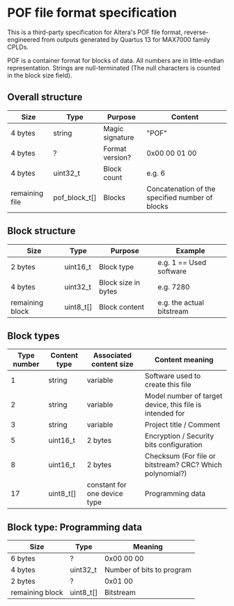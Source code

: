 # POF file format specification

This is a third-party specification for Altera's POF file format,
reverse-engineered from outputs generated by Quartus 13 for MAX7000 family CPLDs.

POF is a container format for blocks of data.
All numbers are in little-endian representation.
Strings are null-terminated (The null characters is counted in the block size field).

## Overall structure

| Size | Type | Purpose | Content |
| -- | -- | -- | -- |
| 4 bytes | string | Magic signature | "POF" |
| 4 bytes | ? | Format version? | 0x00 00 01 00 |
| 4 bytes | uint32_t | Block count | e.g. 6 |
| remaining file| pof_block_t[] | Blocks | Concatenation of the specified number of blocks |

## Block structure

| Size | Type | Purpose | Example |
| -- | -- | -- | -- |
| 2 bytes | uint16_t | Block type | e.g. 1 == Used software |
| 4 bytes | uint32_t | Block size in bytes | e.g. 7280 |
| remaining block | uint8_t[] | Block content | e.g. the actual bitstream |

## Block types

| Type number | Content type | Associated content size | Content meaning |
| -- | -- | -- | -- |
| 1 | string | variable | Software used to create this file |
| 2 | string | variable | Model number of target device, this file is intended for |
| 3 | string | variable | Project title / Comment |
| 5 | uint16_t | 2 bytes | Encryption / Security bits configuration |
| 8 | uint16_t | 2 bytes | Checksum (For file or bitstream? CRC? Which polynomial?) |
| 17 | uint8_t[] | constant for one device type | Programming data |

## Block type: Programming data

| Size | Type | Meaning |
| -- | -- | -- |
| 6 bytes | ? | 0x00 00 00 |
| 4 bytes | uint32_t | Number of bits to program |
| 2 bytes | ? | 0x01 00 |
| remaining block | uint8_t[] | Bitstream |
